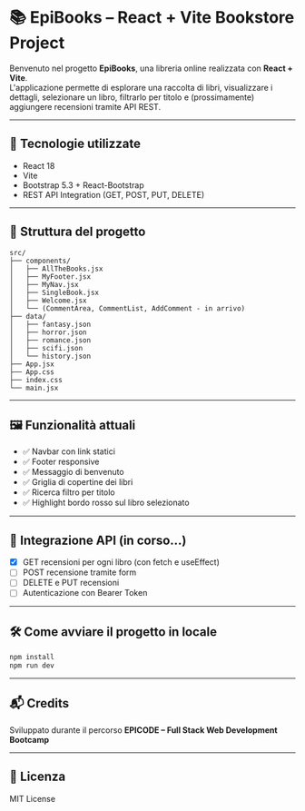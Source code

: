 # 📚 EpiBooks – React + Vite Bookstore Project

Benvenuto nel progetto **EpiBooks**, una libreria online realizzata con **React + Vite**.  
L'applicazione permette di esplorare una raccolta di libri, visualizzare i dettagli, selezionare un libro, filtrarlo per titolo e (prossimamente) aggiungere recensioni tramite API REST.

---

## 🚀 Tecnologie utilizzate

- React 18
- Vite
- Bootstrap 5.3 + React-Bootstrap
- REST API Integration (GET, POST, PUT, DELETE)

---

## 📂 Struttura del progetto

```
src/
├── components/
│   ├── AllTheBooks.jsx
│   ├── MyFooter.jsx
│   ├── MyNav.jsx
│   ├── SingleBook.jsx
│   ├── Welcome.jsx
│   └── (CommentArea, CommentList, AddComment - in arrivo)
├── data/
│   ├── fantasy.json
│   ├── horror.json
│   ├── romance.json
│   ├── scifi.json
│   └── history.json
├── App.jsx
├── App.css
├── index.css
└── main.jsx
```

---

## 🖼️ Funzionalità attuali

- ✅ Navbar con link statici
- ✅ Footer responsive
- ✅ Messaggio di benvenuto
- ✅ Griglia di copertine dei libri
- ✅ Ricerca filtro per titolo
- ✅ Highlight bordo rosso sul libro selezionato

---

## 📡 Integrazione API (in corso...)

- [x] GET recensioni per ogni libro (con fetch e useEffect)
- [ ] POST recensione tramite form
- [ ] DELETE e PUT recensioni
- [ ] Autenticazione con Bearer Token

---

## 🛠️ Come avviare il progetto in locale

```bash
npm install
npm run dev
```

---

## 📬 Credits

Sviluppato durante il percorso **EPICODE – Full Stack Web Development Bootcamp**

---

## 📎 Licenza

MIT License
